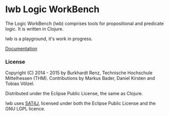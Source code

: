 # lwb Logic WorkBench

The Logic WorkBench (lwb) comprises tools for propositional and
predicate logic. It is written in Clojure.

lwb is a playground, it's work in progress.

[Documentation](https://github.com/esb-dev/lwb/wiki)

### License

Copyright (C) 2014 - 2015 by Burkhardt Renz, Technische Hochschule Mittelhessen (THM).
Contributions by Markus Bader, Daniel Kirsten and Tobias Völzel.

Distributed under the Eclipse Public License, the same as Clojure.

lwb uses [SAT4J](http://www.sat4j.org), licensed under both the Eclipse Public License and the 
GNU LGPL licence.
